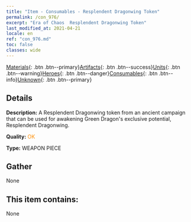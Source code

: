 ```yaml
---
title: "Item - Consumables - Resplendent Dragonwing Token"
permalink: /con_976/
excerpt: "Era of Chaos  Resplendent Dragonwing Token"
last_modified_at: 2021-04-21
locale: en
ref: "con_976.md"
toc: false
classes: wide
---
```

 [Materials](/Items/){: .btn .btn--primary}[Artifacts](/Items/Artifacts/){: .btn .btn--success}[Units](/Items/Units/){: .btn .btn--warning}[Heroes](/Items/Heroes/){: .btn .btn--danger}[Consumables](/Items/Consumables/){: .btn .btn--info}[Unknown](/Items/Unknown/){: .btn .btn--primary}

## Details
 **Description:** A Resplendent Dragonwing token from an ancient campaign that can be used for awakening Green Dragon's exclusive potential, Resplendent Dragonwing.

 **Quality:** <span style="color: #FF8C00">OK</span>

 **Type:** WEAPON PIECE

## Gather

  None

## This item contains:

  None

